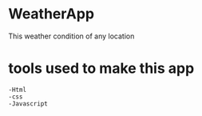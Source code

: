 # WeatherApp
This weather condition of any location
# tools used to make this app 
    -Html
    -css 
    -Javascript
